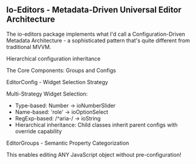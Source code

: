 ## Io-Editors - Metadata-Driven Universal Editor Architecture

The io-editors package implements what I'd call a Configuration-Driven Metadata Architecture - a sophisticated pattern that's quite different from traditional MVVM.

Hierarchical configuration inheritance

The Core Components: Groups and Configs

EditorConfig - Widget Selection Strategy

Multi-Strategy Widget Selection:
- Type-based: Number → ioNumberSlider
- Name-based: 'role' → ioOptionSelect
- RegExp-based: /^aria-/ → ioString
- Hierarchical inheritance: Child classes inherit parent configs with override capability

EditorGroups - Semantic Property Categorization

This enables editing ANY JavaScript object without pre-configuration!